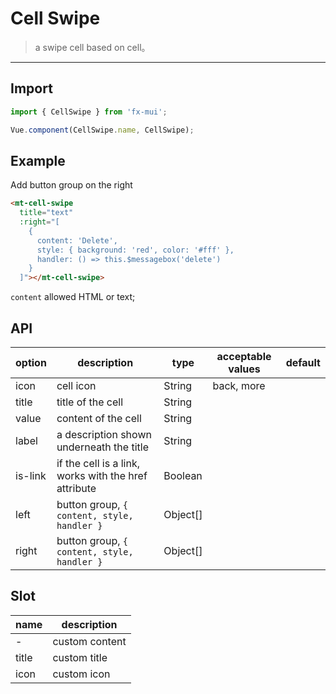 # Cell Swipe

> a swipe cell based on cell。

----------


## Import

```javascript
import { CellSwipe } from 'fx-mui';

Vue.component(CellSwipe.name, CellSwipe);
```

## Example

Add button group on the right

```html
<mt-cell-swipe
  title="text"
  :right="[
    {
      content: 'Delete',
      style: { background: 'red', color: '#fff' },
      handler: () => this.$messagebox('delete')
    }
  ]"></mt-cell-swipe>
```

`content` allowed HTML or text;

## API
| option | description | type | acceptable values | default |
|------|-------|---------|-------|--------|
|   icon  |  cell icon   | String    |  back, more   |     |
| title | title of the cell | String | | |
| value | content of the cell | String | | |
| label | a description shown underneath the title | String | | |
| is-link | if the cell is a link, works with the href attribute | Boolean | | |
| left | button group, `{ content, style, handler }` | Object[] | |
| right | button group, `{ content, style, handler }` | Object[] | |

## Slot
| name | description |
|------|--------|
| - | custom content |
| title | custom title |
| icon | custom icon |
